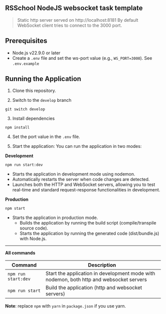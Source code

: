 ## RSSchool NodeJS websocket task template

> Static http server served on http://localhost:8181
> By default WebSocket client tries to connect to the 3000 port.

## Prerequisites

- Node.js v22.9.0 or later
- Create a `.env` file and set the ws-port value (e.g., `WS_PORT=3000`). See `.env.example`

## Running the Application

1. Clone this repository.

2. Switch to the `develop` branch

```
git switch develop
```

3. Install dependencies

```
npm install
```

4. Set the port value in the `.env` file.

5. Start the application: You can run the application in two modes:

**Development**

```
npm run start:dev
```

- Starts the application in development mode using nodemon.
- Automatically restarts the server when code changes are detected.
- Launches both the HTTP and WebSocket servers, allowing you to test real-time and standard request-response functionalities in development.

**Production**

```
npm start
```

- Starts the application in production mode.
  - Builds the application by running the build script (compile/transpile source code).
  - Starts the application by running the generated code (dist/bundle.js) with Node.js.

---

**All commands**

| Command             | Description                                                                             |
| ------------------- | --------------------------------------------------------------------------------------- |
| `npm run start:dev` | Start the application in development mode with nodemon, both http and websocket servers |
| `npm run start`     | Build the application (http and websocket servers)                                      |

**Note**: replace `npm` with `yarn` in `package.json` if you use yarn.
